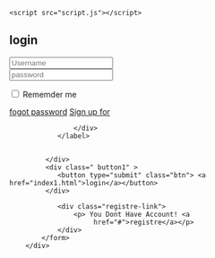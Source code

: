 <!DOCTYPE html>
<html lang="en">
<head>
    <meta charset="UTF-8">
    <meta name="viewport" content="width=device-width, initial-scale=1.0">
    <link rel="stylesheet" href="style.css">
    <link rel="stylesheet"
    href="https://cdn.jsdelivr.net/npm/boxicons@latest/css/boxicons.min.css">
    <title>ARTASATI PETAKAN TATRON</title>
    <link href='https://unpkg.com/boxicons@2.1.4/css/boxicons.min.css' rel='stylesheet'>

    <script src="script.js"></script>
</head>
<body>
    <section class=" body">
           <div class=" glxavor">
            <form action="#" id="from-id">
                <h1>login</h1>
                <div class="input-box">
                    <input type="text" placeholder="Username" required max=" 10" min="20"> 
                    <i class='bx bxs-user bx-flashing' ></i>
                 </div>
                 <div class="input-box">
                    <input type="password" placeholder="password" required  max="10"  min="1">
                    <i class='bx bxs-lock-alt bx-flashing' ></i>
             </div>
             <div class=" a-a-a-a">
                   <label >
                    <div class=" inputt">
                        <p> <input type="checkbox"  class="iveli"> Rememder me </p>
                        <div class="INPUTNET">
                            <a href="#">fogot password</a>
                            <a href="#">Sign up for</a>
                        </div>
                          
                    </div>
                </label>
               
                
             </div> 
             <div class=" button1" >
                <button type="submit" class="btn"> <a href="index1.html">login</a></button>
             </div>
               
                <div class="registre-link">
                    <p> You Dont Have Account! <a
                         href="#">registre</a></p> 
                </div>
            </form>
        </div>
  </div>   
    </section>
     </body>
</html>
